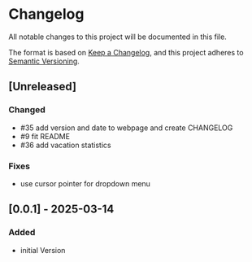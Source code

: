 # Changelog

All notable changes to this project will be documented in this file.

The format is based on [Keep a Changelog](https://keepachangelog.com/en/1.1.0/),
and this project adheres to [Semantic Versioning](https://semver.org/spec/v2.0.0.html).

## [Unreleased]
### Changed
- #35 add version and date to webpage and create CHANGELOG
- #9 fit README
- #36 add vacation statistics
### Fixes
- use cursor pointer for dropdown menu

## [0.0.1] - 2025-03-14
### Added
- initial Version
